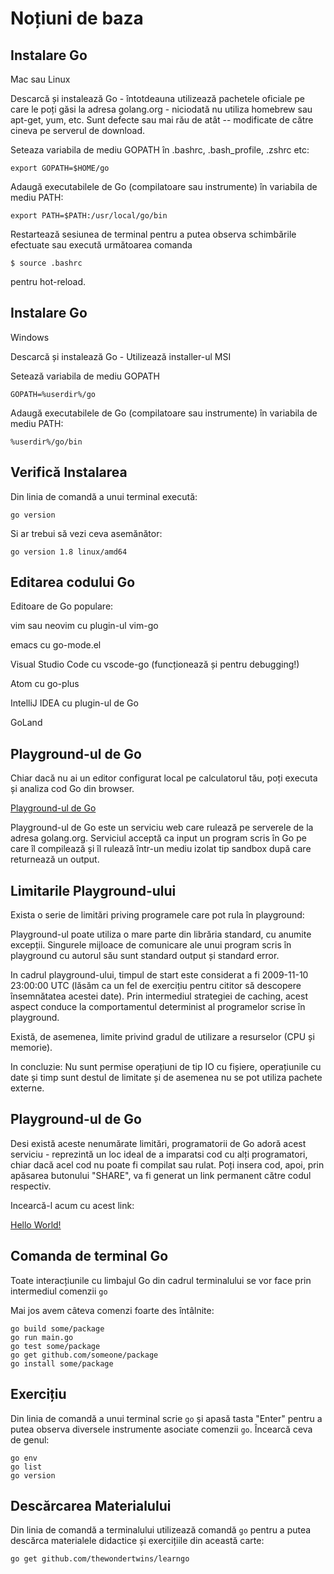 # Noțiuni de baza

## Instalare Go 

Mac sau Linux

Descarcă și instalează Go - întotdeauna utilizează pachetele oficiale pe care le poți găsi la adresa golang.org - niciodată nu utiliza homebrew sau apt-get, yum, etc. Sunt defecte sau mai rău de atât -- modificate de către cineva pe serverul de download.

Seteaza variabila de mediu GOPATH în .bashrc, .bash_profile, .zshrc etc:

    export GOPATH=$HOME/go

Adaugă executabilele de Go (compilatoare sau instrumente) în variabila de mediu PATH:

    export PATH=$PATH:/usr/local/go/bin

Restartează sesiunea de terminal pentru a putea observa schimbările efectuate sau execută următoarea comanda

    $ source .bashrc

pentru hot-reload.


## Instalare Go 

Windows

Descarcă și instalează Go - Utilizează installer-ul MSI

Setează variabila de mediu GOPATH

    GOPATH=%userdir%/go

Adaugă executabilele de Go (compilatoare sau instrumente) în variabila de mediu PATH:

    %userdir%/go/bin    

## Verifică Instalarea

Din linia de comandă a unui terminal execută:
    
    go version

Si ar trebui să vezi ceva asemănător:

    go version 1.8 linux/amd64


## Editarea codului Go

Editoare de Go populare:

vim sau neovim cu plugin-ul vim-go 

emacs cu go-mode.el

Visual Studio Code cu vscode-go (funcționează și pentru debugging!) 

Atom cu go-plus

IntelliJ IDEA cu plugin-ul de Go

GoLand

## Playground-ul de Go

Chiar dacă nu ai un editor configurat local pe calculatorul tău, poți executa și analiza cod Go din browser.

[Playground-ul de Go](https://play.golang.org)

Playground-ul de Go este un serviciu web care rulează pe serverele de la adresa golang.org. Serviciul acceptă ca input un program scris în Go pe care îl compilează și îl rulează într-un mediu izolat tip sandbox după care returnează un output.

## Limitarile Playground-ului

Exista o serie de limitări priving programele care pot rula în playground:

Playground-ul poate utiliza o mare parte din librăria standard, cu anumite excepții. Singurele mijloace de comunicare ale unui program scris în playground cu autorul său sunt standard output și standard error.

In cadrul playground-ului, timpul de start este considerat a fi 2009-11-10 23:00:00 UTC (lăsăm ca un fel de exercițiu pentru cititor să descopere însemnătatea acestei date). Prin intermediul strategiei de caching, acest aspect conduce la comportamentul determinist al programelor scrise în playground.

Există, de asemenea, limite privind gradul de utilizare a resurselor (CPU și memorie).

In concluzie: Nu sunt permise operațiuni de tip IO cu fișiere, operațiunile cu date și timp sunt destul de limitate și de asemenea nu se pot utiliza pachete externe.

##  Playground-ul de Go

Desi există aceste nenumărate limitări, programatorii de Go adoră acest serviciu - reprezintă un loc ideal de a imparatsi cod cu alți programatori, chiar dacă acel cod nu poate fi compilat sau rulat. Poți insera cod, apoi, prin apăsarea butonului "SHARE", va fi generat un link permanent către codul respectiv. 

Incearcă-l acum cu acest link: 

[Hello World!](https://play.golang.org/p/992fMmkkxr) 

## Comanda de terminal Go

Toate interacțiunile cu limbajul Go din cadrul terminalului se vor face prin intermediul comenzii `go`

Mai jos avem câteva comenzi foarte des întâlnite:
    
    go build some/package
    go run main.go
    go test some/package
    go get github.com/someone/package
    go install some/package



## Exercițiu

Din linia de comandă a unui terminal scrie `go` și apasă tasta "Enter" pentru a putea observa diversele instrumente asociate comenzii `go`. Încearcă ceva de genul:

    go env
    go list
    go version

## Descărcarea Materialului

Din linia de comandă a terminalului utilizează comandă `go` pentru a putea descărca materialele didactice și exercițiile din această carte:

    go get github.com/thewondertwins/learngo

